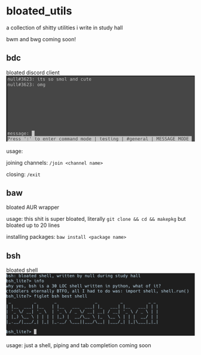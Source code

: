 # bloated_utils
a collection of shitty utilities i write in study hall

bwm and bwg coming soon!

## bdc
bloated discord client
![bdc](/images/wrapper_satus.png)

usage:

joining channels: ``/join <channel name>``

closing: ``/exit``

## baw
bloated AUR wrapper

usage:
this shit is super bloated, literally ``git clone && cd && makepkg`` but bloated up to 20 lines

installing packages: ``baw install <package name>``

## bsh
bloated shell
![bsh](/images/bsh.png)


usage:
just a shell, piping and tab completion coming soon

